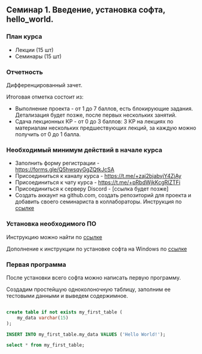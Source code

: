## Семинар 1. Введение, установка софта, hello_world.

### План курса
* Лекции (15 шт)
* Семинары (15 шт)

### Отчетность

Дифференцированный зачет.

Итоговая отметка состоит из:
* Выполнение проекта - от 1 до 7 баллов, есть блокирующие задания. Детализация будет позже, после первых нескольких занятий.
* Сдача лекционных КР - от 0 до 3 баллов: 3 КР на лекциях по материалам нескольких предшествующих лекций, за каждую можно получить от 0 до 1 балла.

### Необходимый минимум действий в начале курса 

* Заполнить форму регистрации - https://forms.gle/Q5hwsqyGgZQtkJcSA
* Присоединиться к каналу курса - https://t.me/+zaj2bjabvjY4ZjAy
* Присоединиться к чату курса - https://t.me/+pRbdWjkKcgRlZTFi
* Присоединиться к серверу Discord - [ссылка будет позже]
* Создать аккаунт на github.com, создать репозиторий для проекта и добавить своего семинариста в коллабораторы. Инструкция по [ссылке](https://docs.google.com/document/d/1_RIOUFvfOcFn89C4xZOQi1nVGz5jpV5fxFVbAkWCaAw/edit)

### Установка необходимого ПО

Инструкцию можно найти по [ссылке](https://gitlab.atp-fivt.org/courses-public/db2023-supplementary/global/-/tree/main/practice/docker/quickstart
)

Дополнение к инструкции по установке софта на Windows по [ссылке](https://docs.google.com/document/d/1A9cNEUDMBIdRCdO0BEo_tJmzLRrsh_rGdP1h02k0ypE/edit)


### Первая программа

После установки всего софта можно написать первую программу. 

Создадим простейшую одноколоночную таблицу, заполним ее тестовыми данными и выведем содержимное.

``` sql

create table if not exists my_first_table (
    my_data varchar(15)
);

INSERT INTO my_first_table.my_data VALUES ('Hello World!');

select * from my_first_table;
```


